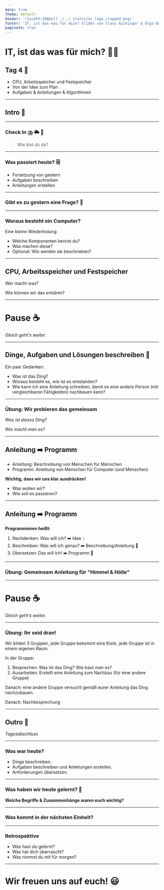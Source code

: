 ```yaml
---
marp: true
theme: default
header: '![width:200px](../../_static/ec_logo_cropped.png)'
footer: 'IT, ist das was für mich? Slides von Claus Aichinger & Olga Drewitz (it-orientation@everyonecodes.io)'
paginate: true
---
```


# IT, ist das was für mich? 👩‍💻

## Tag 4 🎈

- CPU, Arbeitsspeicher und Festspeicher
- Von der Idee zum Plan
- Aufgaben & Anleitungen & Algorithmen

---

## Intro 🌅

---


### Check In ⛈️ 🌥️ 🌈

> Wie bist du da?

---

### Was passiert heute? 🗒️

- Forsetzung von gestern
- Aufgaben beschreiben
- Anleitungen erstellen

<!-- - Eine Aufgabe für Olga's Roboter ausarbeiten -->

---

### Gibt es zu gestern eine Frage? 🤔

---

### Woraus besteht ein Computer?

Eine kleine Wiederholung:

- Welche Komponenten kennst du?
- Was machen diese?
- Optional: Wie werden sie beschrieben?

---

## CPU, Arbeitsspeicher und Festspeicher

Wer macht was?

Wie können wir das erklären?

---

# Pause ☕

*Gleich geht's weiter.*

---

## Dinge, Aufgaben und Lösungen beschreiben 🤔

Ein paar Gedanken:

- Was ist das Ding?
- Woraus besteht es, wie ist es entstanden?
- Wie kann ich eine Anleitung schreiben, damit es
  eine andere Person (mit vergleichbaren Fähigkeiten)
  nachbauen kann?

---

### Übung: Wir probieren das gemeinsam

*Was ist dieses Ding?*

*Wie macht man es?*

---


## Anleitung ➡️ Programm

- Anleitung: Beschreibung von Menschen für Menschen
- Programm: Anleitung von Menschen für Computer (und Menschen)

**Wichtig, dass wir uns klar ausdrücken!**

- Was wollen wir?
- Wie soll es passieren?

---

## Anleitung ➡️ Programm

**Programmieren heißt:**
1. Nachdenken: Was will ich? ➡️ Idee 💡
1. Beschreiben: Was will ich genau? ➡️ Beschreibung/Anleitung 📝
1. Übersetzen: Das will ich! ➡️ Programm 🤖

---

### Übung: Gemeinsam Anleitung für "Himmel & Hölle"

---


# Pause ☕

*Gleich geht's weiter.*

---

### Übung: Ihr seid dran!

Wir bilden 3 Gruppen, jede Gruppe bekommt eine Kiste, jede Gruppe ist in einem eigenen Raum.

In der Gruppe:
1. Besprechen: Was ist das Ding? Wie baut man es?
1. Ausarbeiten: Erstellt eine Anleitung zum Nachbau (für eine andere Gruppe)

Danach: eine andere Gruppe versucht gemäß eurer Anleitung das Ding nachzubauen.

Danach: Nachbesprechung

<!--

---

#### Welche Keyboard Shortcuts waren praktisch?

Eine kleine Wiederholung:

- Ganz allgemein?
- Im Browser?
- Am Desktop?
- Sonstwo?

---

#### Übung: Machen wir ein Plakat daraus! 👩‍🎨

Zwei Gruppen.

1. Gruppe: "Woraus besteht eine Computer?"
1. Gruppe: "Nützliche Keyboard Shortcuts:"

---

---

### Übung: Eine Aufgabe & Anleitung für Olga

Wir:
1. Nachdenken: Was soll der Roboter machen? ➡️ Idee 💡
1. Beschreiben: Was wollen wir genau? ➡️ Beschreibung/Anleitung 📝

Olga:
3. Übersetzen: Das wollt ihr?! ➡️ Programm 🤖

*Wird Olga verstehen, was wir wollen?*
*Wird der Roboter verstehen, was Olga will?*

---

### Übung: Eine Aufgabe & Anleitung für Olga

Ein Roboter kann…
- wie ein Auto in alle Richtungen fahren (Dauer, Strecke)
- in verschiedenen Geschwindigkeiten fahren (1-100)
- folgendes sagen: Farben, Good Job, Bravo, Okey-dokey

Was soll der Roboter machen?

---

## Pause ☕

*Gleich geht's weiter.*

---

## Laptops in Betrieb nehmen 💻

Zu installieren:
- Google Chrome Browser
- Lego Software

Gut zu wissen:
- Wie organisieren wir unseren Browser?
- Kennt ihr Keyboard-Shortcuts?
- Wie merken wir uns, was wir tun?


-->

---

## Outro 🌆

*Tagesabschluss*

---

### Was war heute?

- Dinge beschreiben.
- Aufgaben beschreiben und Anleitungen erstellen.
- Anforderungen übersetzen.

---

### Was haben wir heute gelernt? 📝

**Welche Begriffe & Zusammenhänge waren euch wichtig?**

---

### Was kommt in der nächsten Einheit?

---

### Retrospektive

- Was hast du gelernt?
- Was hat dich überrascht?
- Was nimmst du mit für morgen?

---

# Wir freuen uns auf euch! 😃
